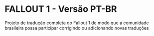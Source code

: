# FALLOUT 1 - Versão PT-BR

Projeto de tradução completa do Fallout 1 de modo que a comunidade brasileira possa participar corrigindo ou adicionando novas traduções
